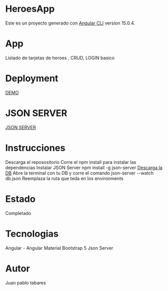 # HeroesApp

Este es un proyecto generado con [Angular CLI](https://github.com/angular/angular-cli) version 15.0.4.

# App
Listado de tarjetas de heroes , CRUD, LOGIN basico

# Deployment
[DEMO]()


# JSON SERVER
[JSON SERVER](https://www.npmjs.com/package/json-server)

# Instrucciones
Descarga el reposositorio
Corre el npm install para instalar las dependencias
Instalar JSON Server npm install -g json-server
[Descarga la DB](https://github.com/jutaga/dbjson)
Abre la terminal con tu DB y corre el comando json-server --watch db.json
Reemplaza la ruta que teda en los environments

# Estado
Completado

# Tecnologias
Angular - Angular Material
Bootstrap 5
Json Server

# Autor 
Juan pablo tabares
